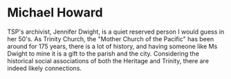 # Michael Howard

TSP's archivist, Jennifer Dwight, is a quiet reserved person I would guess in her 50's. As Trinity Church, the "Mother Church of the Pacific" has been around for 175 years, there is a lot of history, and having someone like Ms Dwight to mine it is a gift to the parish and the city. Considering the historical social associations of both the Heritage and Trinity, there are indeed likely connections.

